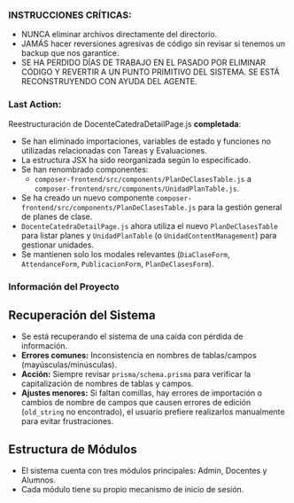 ### INSTRUCCIONES CRÍTICAS:
- NUNCA eliminar archivos directamente del directorio.
- JAMÁS hacer reversiones agresivas de código sin revisar si tenemos un backup que nos garantice.
- SE HA PERDIDO DÍAS DE TRABAJO EN EL PASADO POR ELIMINAR CÓDIGO Y REVERTIR A UN PUNTO PRIMITIVO DEL SISTEMA. SE ESTÁ RECONSTRUYENDO CON AYUDA DEL AGENTE.

### Last Action:
Reestructuración de DocenteCatedraDetailPage.js **completada**:
- Se han eliminado importaciones, variables de estado y funciones no utilizadas relacionadas con Tareas y Evaluaciones.
- La estructura JSX ha sido reorganizada según lo especificado.
- Se han renombrado componentes:
    - `composer-frontend/src/components/PlanDeClasesTable.js` a `composer-frontend/src/components/UnidadPlanTable.js`.
- Se ha creado un nuevo componente `composer-frontend/src/components/PlanDeClasesTable.js` para la gestión general de planes de clase.
- `DocenteCatedraDetailPage.js` ahora utiliza el nuevo `PlanDeClasesTable` para listar planes y `UnidadPlanTable` (o `UnidadContentManagement`) para gestionar unidades.
- Se mantienen solo los modales relevantes (`DiaClaseForm`, `AttendanceForm`, `PublicacionForm`, `PlanDeClasesForm`).

### Información del Proyecto

## Recuperación del Sistema
- Se está recuperando el sistema de una caída con pérdida de información.
- **Errores comunes:** Inconsistencia en nombres de tablas/campos (mayúsculas/minúsculas).
- **Acción:** Siempre revisar `prisma/schema.prisma` para verificar la capitalización de nombres de tablas y campos.
- **Ajustes menores:** Si faltan comillas, hay errores de importación o cambios de nombre de campos que causen errores de edición (`old_string` no encontrado), el usuario prefiere realizarlos manualmente para evitar frustraciones.

## Estructura de Módulos
- El sistema cuenta con tres módulos principales: Admin, Docentes y Alumnos.
- Cada módulo tiene su propio mecanismo de inicio de sesión.